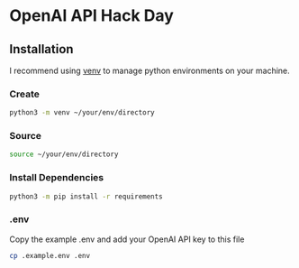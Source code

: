 # OpenAI API Hack Day

## Installation

I recommend using [venv](https://docs.python.org/3/library/venv.html) to manage
python environments on your machine.

### Create

```Bash
python3 -m venv ~/your/env/directory
```

### Source

```Bash
source ~/your/env/directory
```

### Install Dependencies

```Bash
python3 -m pip install -r requirements
```

### .env

Copy the example .env and add your OpenAI API key to this file

```Bash
cp .example.env .env
```
